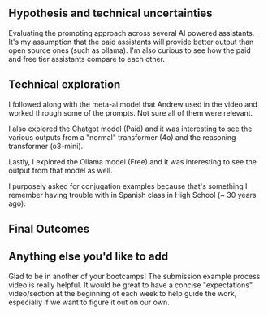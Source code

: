## Hypothesis and technical uncertainties

Evaluating the prompting approach across several AI powered assistants. It's my assumption that the paid assistants will provide better output than open source ones (such as ollama). I'm also curious to see how the paid and free tier assistants compare to each other.

## Technical exploration

I followed along with the meta-ai model that Andrew used in the video and worked through some of the prompts. Not sure all of them were relevant.

I also explored the Chatgpt model (Paid) and it was interesting to see the various outputs from a "normal" transformer (4o) and the reasoning transformer (o3-mini).

Lastly, I explored the Ollama model (Free) and it was interesting to see the output from that model as well.

I purposely asked for conjugation examples because that's something I remember having trouble with in Spanish class in High School (~ 30 years ago).

## Final Outcomes

## Anything else you'd like to add

Glad to be in another of your bootcamps! The submission example process video is really helpful. It would be great to have a concise "expectations" video/section at the beginning of each week to help guide the work, especially if we want to figure it out on our own.
